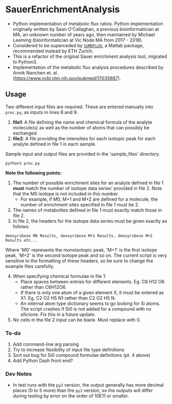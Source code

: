 # SauerEnrichmentAnalysis

* Python implementation of metabolic flux ratios. Python implementation originally written by Sean O'Callaghan, a previous bioinformatician at MA, an unknown number of years ago, then maintained by Michael Leeming (bioinformatician at Vic Node MA from 2017 - 2018).
* Considered to be superceded by [`SUMOFLUX`](https://imsb.ethz.ch/research/zamboni/resources.html#par_textimage_38875268), a Matlab package, recommended instead by ETH Zurich.
* This is a refactor of the original Sauer enrichment analysis tool, migrated to Python3.
* Implementation of the metabolic flux analysis procedures described by Annik Nanchen et. al. (https://www.ncbi.nlm.nih.gov/pubmed/17035687).

## Usage
Two different input files are required. These are entered manually into `proc.py`, as inputs in lines 8 and 9. 

1. **file1**: A file defining the name and chemical formula of the analyte molecule(s) as well as the number of atoms that can possibly be exchanged.
2. **file2**: A file providing the intensities for each isotopic peak for each analyte defined in file 1 in each sample.

Sample input and output files are provided in the 'sample_files' directory.

```
python3 proc.py
```

**Note the following points:**
1. The number of possible enrichment sites for an analyte defined in file 1 **must** match the number of isotope data series' provided in file 2. Note that the M0 isotope is not included in this number.
   - For example, if M0, M+1 and M+2 are defined for a molecule, the number of enrichment sites specified in file 1 must be 2.
2. The names of metabolites defined in file 1 must exactly match those in file 2.
3. In file 2, the headers for the isotope data series must be given exactly as follows:

```
deoxyribose M0 Results, deoxyribose M+1 Results, deoxyribose M+2 Results etc...
```

   Where 'M0' represents the monoisotopic peak, 'M+1' is the first isotope peak, 'M+2' is the second isotope peak and so on. The current script is very sensitive to the formatting of these headers, so be sure to change the example files carefully.

4. When specifying chemical formulae in file 1:
   - Place spaces between entries for different elements. Eg. C6 H12 O6 rather than C6H12O6.
   - If there is only one atom of a given element X, it must be entered as X1. Eg. C2 O2 H5 N1 rather than C2 O2 H5 N.
   - An internal atom type dictionary seems to go looking for Si atoms. The script crashes if Si0 is not added for a compound with no silicione. Fix this in a future update.
5. No cells in the file 2 input can be blank. Must replace with 0.

### To-do

1. Add command-line arg parsing
2. Try to increase flexibility of input file type definitions
3. Sort out bug for Si0 compound formulae definitions (pt. 4 above)
4. Add Python Dash front end?

### Dev Notes

* In test runs with the `py3` version, the output generally has more decimal places (0 to 5 more) than the `py2` version, so the outputs will differ during testing by error on the order of 10E11 or smaller.
